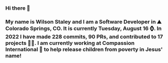 ### Hi there 👋

### My name is Wilson Staley and I am a Software Developer in ⛰ Colorado Springs, CO.  It is currently Tuesday, August 16 ⌚. In 2022 I have made 228 commits, 90 PRs, and contributed to 17 projects 👨‍💻. I am currently working at Compassion International 🏢 to help release children from poverty in Jesus' name!